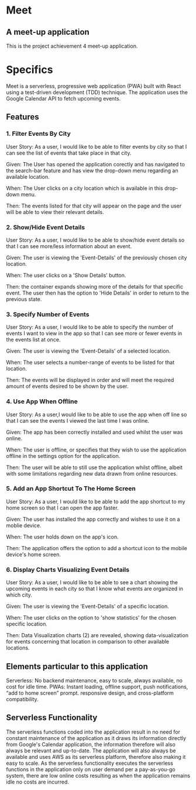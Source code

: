 # Meet
## A meet-up application
This is the project achievement 4 meet-up application.
# Specifics
Meet is a serverless, progressive web application (PWA) built with React using a test-driven development (TDD) technique. The application uses the Google Calendar API to fetch upcoming events.

## Features
### 1. Filter Events By City
User Story: As a user, I would like to be able to filter events by city so that I can see the list of events that take place in that city.

Given: The User has opened the application corectly and has navigated to the search-bar feature and has view the drop-down menu regarding an available location.

When: The User clicks on a city location which is available in this drop-down menu.

Then: The events listed for that city will appear on the page and the user will be able to view their relevant details. 

### 2. Show/Hide Event Details
User Story: As a user, I would like to be able to show/hide event details so that I can see more/less information about an event.

Given: The user is viewing the 'Event-Details' of the previously chosen city location.

When: The user clicks on a 'Show Details' button. 

Then: the container expands showing more of the details for that specific event. The user then has the option to 'Hide Details' in order to return to the previous state.

### 3. Specify Number of Events
User Story: As a user, I would like to be able to specify the number of events I want to view in the app so that I can see more or fewer events in the events list at once.

Given: The user is viewing the 'Event-Details' of a selected location.

When: The user selects a number-range of events to be listed for that location.

Then: The events will be displayed in order and will meet the required amount of events desired to be shown by the user.

### 4. Use App When Offline
User Story: As a user,I would like to be able to use the app when off line so that I can see the events I viewed the last time I was online.

Given: The app has been correctly installed and used whilst the user was online.

When: The user is offline, or specifies that they wish to use the application offline in the settings option for the application.

Then: The user will be able to still use the application whilst offline, albeit with some limitations regarding new data drawn from online resources.

### 5. Add an App Shortcut To The Home Screen
User Story: As a user, I would like to be able to add the app shortcut to my home screen so that I can open the app faster.

Given: The user has installed the app correctly and wishes to use it on a moblie device.

When: The user holds down on the app's icon.

Then: The application offers the option to add a shortcut icon to the mobile device's home screen.

### 6. Display Charts Visualizing Event Details
User Story: As a user, I would like to be able to see a chart showing the upcoming events in each city so that I know what events are organized in which city.

Given: The user is viewing the 'Event-Details' of a specific location.

When: The user clicks on the option to 'show statistics' for the chosen specific location.

Then: Data Visualization charts (2) are revealed, showing data-visualization for events concerning that location in comparison to other available locations.


## Elements particular to this application
Serverless: No backend maintenance, easy to scale, always available, no cost for idle time.
PWAs: Instant loading, offline support, push notifications, “add to home screen” prompt.
responsive design, and cross-platform compatibility.

## Serverless Functionality
The serverless functions coded into the application result in no need for constant maintenance of the application as it draws its information directly from Google's Calendar application, the information therefore will also always be relevant and up-to-date. The application will also always be available and uses AWS as its serverless platform, therefore also making it easy to scale. As the serverless functionality executes the serverless functions in the application only on user demand per a pay-as-you-go system, there are low online costs resulting as when the application remains idle no costs are incurred.
